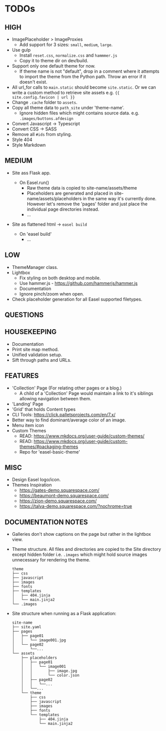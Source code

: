 # TODOs

## HIGH

- ImagePlaceholder > ImageProxies
  - Add support for 3 sizes: `small`, `medium`, `large`.
- Use gulp
  - Install `reset.css`, `normalize.css` and `hammmer.js`
  - Copy it to theme dir on dev/build.
- Support only one default theme for now.
  - If theme name is not "default", drop in a comment where it attempts to import the theme from the Python path. Throw an error if it doesn't exist.
- All url_for calls to `main.static` should become `site.static`. Or we can write a custom method to retrieve site assets e.g. `{{  site.config.favicon | url }}`
- Change `.cache` folder to `assets`.
- Copy all theme data to `path_site` under 'theme-name'.
  - Ignore hidden files which might contains source data. e.g. `.images/buttons.afdesign`
- Convert Javascript -> Typescript
- Convert CSS -> SASS
- Remove all `#ids` from styling.
- Style 404
- Style Markdown

## MEDIUM

- Site ass Flask app.
  - On Easel.run()
    - Raw theme data is copied to site-name/assets/theme
    - Placeholders are generated and placed in site-name/assets/placeholders in the same way it's currently done. However let's remove the 'pages' folder and just place the individual page directories instead.
    - ...

- Site as flattened html -> `easel build`
  - On 'easel build'
    - ...

## LOW

- ThemeManager class.
- Lightbox
  - Fix styling on both desktop and mobile.
  - Use hammer.js - <https://github.com/hammerjs/hammer.js>
  - Documentation
  - Ignore pinch/zoom when open.
- Check placeholder generation for all Easel supported filetypes.

## QUESTIONS

## HOUSEKEEPING

- Documentation
- Print site map method.
- Unified validation setup.
- Sift through paths and URLs.

## FEATURES

- 'Collection' Page (For relating other pages or a blog.)
  - A child of a 'Collection' Page would maintain a link to it's siblings allowing navigation between them.
- 'Landing' Page
- 'Grid' that holds Content types
- CLI Tools: <https://click.palletsprojects.com/en/7.x/>
- Better way to find dominant/average color of an image.
- Menu item icon
- Custom Themes
  - READ: <https://www.mkdocs.org/user-guide/custom-themes/>
  - READ: <https://www.mkdocs.org/user-guide/custom-themes/#packaging-themes>
  - Repo for 'easel-basic-theme'

## MISC

- Design Easel logo/icon.
- Themes Inspiration
  - <https://gates-demo.squarespace.com/>
  - <https://beaumont-demo.squarespace.com/>
  - <https://zion-demo.squarespace.com/>
  - <https://talva-demo.squarespace.com/?nochrome=true>

## DOCUMENTATION NOTES

- Galleries don't show captions on the page but rather in the lightbox view.

- Theme structure. All files and directories are copied to the Site directory except hidden folder i.e. `.images` which might hold source images unnecessary for rendering the theme.

    ``` plaintext
    theme
    ├── css
    ├── javascript
    ├── images
    ├── fonts
    ├── templates
    │   ├── 404.jinja
    │   └── main.jinja2
    └── .images
    ```

- Site structure when running as a Flask application:

    ``` plaintext
    site-name
    ├── site.yaml
    ├── pages
    │   ├── page01
    │   │   └── image001.jpg
    │   └── page02
    │       └──...
    └── assets
        ├── placeholders
        │   ├── page01
        │   │   └── image001
        │   │       ├── image.jpg
        │   │       └── color.json
        │   ├── page02
        │   │   └──...
        │   └──...
        └── theme
            ├── css
            ├── javascript
            ├── images
            ├── fonts
            └── templates
                ├── 404.jinja
                └── main.jinja2
    ```
